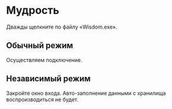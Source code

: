 # Мудрость

Дважды щелкните по файлу «Wisdom.exe».

## Обычный режим

Осуществляем подключение.

## Независимый режим

Закройте окно входа. Авто-заполнение данными с хранилища воспроизводиться не будет.
